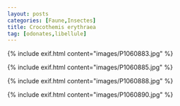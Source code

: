 ```yaml
---
layout: posts
categories: [Faune,Insectes]
title: Crocothemis erythraea
tag: [odonates,libellule]
---
```

{% include exif.html content="images/P1060883.jpg" %}

{% include exif.html content="images/P1060885.jpg" %}

{% include exif.html content="images/P1060888.jpg" %}

{% include exif.html content="images/P1060890.jpg" %}